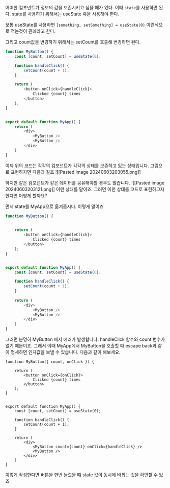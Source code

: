 
어떠한 컴포넌트가 정보의 값을 보존시키고 싶을 때가 있다. 이때 `state`를 사용하면 된다. state를 사용하기 위해서는 useState 훅을 사용해야 한다.


보통 useState를 사용하면 `[something, setSomething] = useState(0)` 이런식으로 적는것이 관례라고 한다.

그리고 count값을 변경하기 위해서는 setCount를 호출해 변경하면 된다.
```js
function MyButton() {
	const [count, setCount] = useState(0);

	function handleClick() {
		setCount(count + 1);
	}

	return (
		<button onClick={handleClick}>
			Clicked {count} times
		</button>
	);
}


export default function MyApp() {
	return (
		<div>
			<MyButton />
			<MyButton />
		</div>
	)
}
```

이제 위의 코드는 각각의 컴포넌트가 각각의 상태를 보존하고 있는 상태입니다. 그림으로 표현하자면 다음과 같죠
![[Pasted image 20240603203055.png]]

하지만 같은 컴포넌트가 같은 데이터를 공유해야할 경우도 많습니다. 
![[Pasted image 20240603203121.png]]
이런 상태를 말이죠. 그러면 이런 상태를 코드로 표현하고자 한다면 어떻게 할까요?

먼저 state를 MyApp으로 옮겨줍시다. 이렇게 말이죠
```js
function MyButton() {
	

	return (
		<button onClick={handleClick}>
			Clicked {count} times
		</button>
	);
}


export default function MyApp() {
	const [count, setCount] = useState(0);

	function handleClick() {
		setCount(count + 1);
	}
	
	return (
		<div>
			<MyButton />
			<MyButton />
		</div>
	)
}
```

그러면 분명히 MyButton 에서 에러가 발생합니다. handleClick 함수와 count 변수가 없기 때문이죠. 그래서 이때 MyApp에서 MyButton을 호출할 때 escape back과 같이 명세하면 인자값을 보낼 수 있습니다. 다음과 같이 해보세요.

```
function MyButton({ count, onClick }) {

	return (
		<button onClick={onClick}>
			Clicked {count} times
		</button>
	);
}


export default function MyApp() {
	const [count, setCount] = useState(0);

	function handleClick() {
		setCount(count + 1);
	}
	
	return (
		<div>
			<MyButton count={count} onClick={handleClick} />
			<MyButton />
		</div>
	)
}
```

이렇게 작성한다면 버튼을 한번 눌렀을 떄 state 값이 동시에 바뀌는 것을 확인할 수 있죠